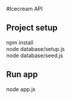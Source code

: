 #Icecream API

## Project setup

npm install  
node database/setup.js  
node database/seed.js  


## Run app

node app.js  

